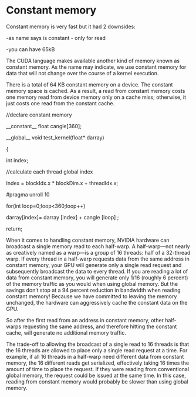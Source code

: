 # Constant memory

Constant memory is very fast but it had 2 downsides:

-as name says is constant - only for read

-you can have 65kB

The CUDA language makes available another kind of memory known as constant memory. As the name may indicate, we use constant memory for data that will not change over the course of a kernel execution.

There is a total of 64 KB constant memory on a device. The constant memory space is cached. As a result, a read from constant memory costs one memory read from device memory only on a cache miss; otherwise, it just costs one read from the constant cache.

//declare constant memory

\_\_constant\_\_ float cangle\[360\];

\_\_global\_\_ void test\_kernel\(float\* darray\)

{

int index;

//calculate each thread global index

Index = blockIdx.x \* blockDim.x + threadIdx.x;

\#pragma unroll 10

for\(int loop=0;loop&lt;360;loop++\)

darray\[index\]= darray \[index\] + cangle \[loop\] ;

return;

When it comes to handling constant memory, NVIDIA hardware can broadcast a single memory read to each half-warp. A half-warp—not nearly as creatively named as a warp—is a group of 16 threads: half of a 32-thread warp. If every thread in a half-warp requests data from the same address in constant memory, your GPU will generate only a single read request and subsequently broadcast the data to every thread. If you are reading a lot of data from constant memory, you will generate only 1/16 \(roughly 6 percent\) of the memory traffic as you would when using global memory. But the savings don’t stop at a 94 percent reduction in bandwidth when reading constant memory! Because we have committed to leaving the memory unchanged, the hardware can aggressively cache the constant data on the GPU.

So after the first read from an address in constant memory, other half-warps requesting the same address, and therefore hitting the constant cache, will generate no additional memory traffic.

The trade-off to allowing the broadcast of a single read to 16 threads is that the 16 threads are allowed to place only a single read request at a time. For example, if all 16 threads in a half-warp need different data from constant memory, the 16 different reads get serialized, effectively taking 16 times the amount of time to place the request. If they were reading from conventional global memory, the request could be issued at the same time. In this case, reading from constant memory would probably be slower than using global memory.

